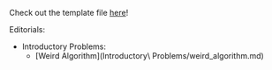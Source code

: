 Check out the template file [here](../template.cpp)!

Editorials:
- Introductory Problems:
    - [Weird Algorithm](Introductory\ Problems/weird_algorithm.md)

